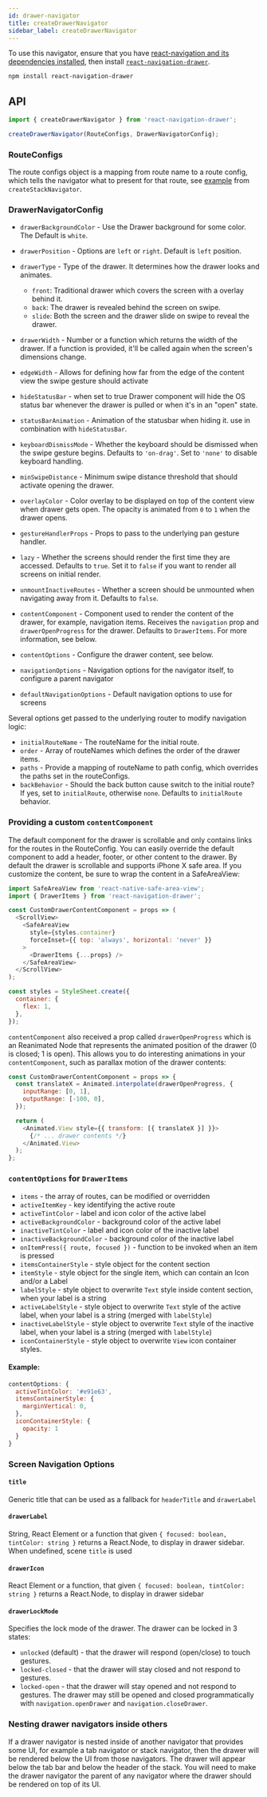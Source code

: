 ```yaml
---
id: drawer-navigator
title: createDrawerNavigator
sidebar_label: createDrawerNavigator
---
```


To use this navigator, ensure that you have [react-navigation and its dependencies installed](getting-started.md), then install [`react-navigation-drawer`](https://github.com/react-navigation/drawer).

```bash npm2yarn
npm install react-navigation-drawer
```

## API

```js
import { createDrawerNavigator } from 'react-navigation-drawer';

createDrawerNavigator(RouteConfigs, DrawerNavigatorConfig);
```

### RouteConfigs

The route configs object is a mapping from route name to a route config, which tells the navigator what to present for that route, see [example](stack-navigator.html#routeconfigs) from `createStackNavigator`.

### DrawerNavigatorConfig

- `drawerBackgroundColor` - Use the Drawer background for some color. The Default is `white`.
- `drawerPosition` - Options are `left` or `right`. Default is `left` position.
- `drawerType` - Type of the drawer. It determines how the drawer looks and animates.

  - `front`: Traditional drawer which covers the screen with a overlay behind it.
  - `back`: The drawer is revealed behind the screen on swipe.
  - `slide`: Both the screen and the drawer slide on swipe to reveal the drawer.

- `drawerWidth` - Number or a function which returns the width of the drawer. If a function is provided, it'll be called again when the screen's dimensions change.
- `edgeWidth` - Allows for defining how far from the edge of the content view the swipe gesture should activate
- `hideStatusBar` - when set to true Drawer component will hide the OS status bar whenever the drawer is pulled or when it's in an "open" state.
- `statusBarAnimation` - Animation of the statusbar when hiding it. use in combination with `hideStatusBar`.
- `keyboardDismissMode` - Whether the keyboard should be dismissed when the swipe gesture begins. Defaults to `'on-drag'`. Set to `'none'` to disable keyboard handling.
- `minSwipeDistance` - Minimum swipe distance threshold that should activate opening the drawer.
- `overlayColor` - Color overlay to be displayed on top of the content view when drawer gets open. The opacity is animated from `0` to `1` when the drawer opens.
- `gestureHandlerProps` - Props to pass to the underlying pan gesture handler.
- `lazy` - Whether the screens should render the first time they are accessed. Defaults to `true`. Set it to `false` if you want to render all screens on initial render.
- `unmountInactiveRoutes` - Whether a screen should be unmounted when navigating away from it. Defaults to `false`.
- `contentComponent` - Component used to render the content of the drawer, for example, navigation items. Receives the `navigation` prop and `drawerOpenProgress` for the drawer. Defaults to `DrawerItems`. For more information, see below.
- `contentOptions` - Configure the drawer content, see below.
- `navigationOptions` - Navigation options for the navigator itself, to configure a parent navigator
- `defaultNavigationOptions` - Default navigation options to use for screens

Several options get passed to the underlying router to modify navigation logic:

- `initialRouteName` - The routeName for the initial route.
- `order` - Array of routeNames which defines the order of the drawer items.
- `paths` - Provide a mapping of routeName to path config, which overrides the paths set in the routeConfigs.
- `backBehavior` - Should the back button cause switch to the initial route? If yes, set to `initialRoute`, otherwise `none`. Defaults to `initialRoute` behavior.

### Providing a custom `contentComponent`

The default component for the drawer is scrollable and only contains links for the routes in the RouteConfig. You can easily override the default component to add a header, footer, or other content to the drawer. By default the drawer is scrollable and supports iPhone X safe area. If you customize the content, be sure to wrap the content in a SafeAreaView:

```js
import SafeAreaView from 'react-native-safe-area-view';
import { DrawerItems } from 'react-navigation-drawer';

const CustomDrawerContentComponent = props => (
  <ScrollView>
    <SafeAreaView
      style={styles.container}
      forceInset={{ top: 'always', horizontal: 'never' }}
    >
      <DrawerItems {...props} />
    </SafeAreaView>
  </ScrollView>
);

const styles = StyleSheet.create({
  container: {
    flex: 1,
  },
});
```

`contentComponent` also received a prop called `drawerOpenProgress` which is an Reanimated Node that represents the animated position of the drawer (0 is closed; 1 is open). This allows you to do interesting animations in your `contentComponent`, such as parallax motion of the drawer contents:

```js
const CustomDrawerContentComponent = props => {
  const translateX = Animated.interpolate(drawerOpenProgress, {
    inputRange: [0, 1],
    outputRange: [-100, 0],
  });

  return (
    <Animated.View style={{ transform: [{ translateX }] }}>
      {/* ... drawer contents */}
    </Animated.View>
  );
};
```

### `contentOptions` for `DrawerItems`

- `items` - the array of routes, can be modified or overridden
- `activeItemKey` - key identifying the active route
- `activeTintColor` - label and icon color of the active label
- `activeBackgroundColor` - background color of the active label
- `inactiveTintColor` - label and icon color of the inactive label
- `inactiveBackgroundColor` - background color of the inactive label
- `onItemPress({ route, focused })` - function to be invoked when an item is pressed
- `itemsContainerStyle` - style object for the content section
- `itemStyle` - style object for the single item, which can contain an Icon and/or a Label
- `labelStyle` - style object to overwrite `Text` style inside content section, when your label is a string
- `activeLabelStyle` - style object to overwrite `Text` style of the active label, when your label is a string (merged with `labelStyle`)
- `inactiveLabelStyle` - style object to overwrite `Text` style of the inactive label, when your label is a string (merged with `labelStyle`)
- `iconContainerStyle` - style object to overwrite `View` icon container styles.

#### Example:

```js
contentOptions: {
  activeTintColor: '#e91e63',
  itemsContainerStyle: {
    marginVertical: 0,
  },
  iconContainerStyle: {
    opacity: 1
  }
}
```

### Screen Navigation Options

#### `title`

Generic title that can be used as a fallback for `headerTitle` and `drawerLabel`

#### `drawerLabel`

String, React Element or a function that given `{ focused: boolean, tintColor: string }` returns a React.Node, to display in drawer sidebar. When undefined, scene `title` is used

#### `drawerIcon`

React Element or a function, that given `{ focused: boolean, tintColor: string }` returns a React.Node, to display in drawer sidebar

#### `drawerLockMode`

Specifies the lock mode of the drawer. The drawer can be locked in 3 states:

- `unlocked` (default) - that the drawer will respond (open/close) to touch gestures.
- `locked-closed` - that the drawer will stay closed and not respond to gestures.
- `locked-open` - that the drawer will stay opened and not respond to gestures. The drawer may still be opened and closed programmatically with `navigation.openDrawer` and `navigation.closeDrawer`.

### Nesting drawer navigators inside others

If a drawer navigator is nested inside of another navigator that provides some UI, for example a tab navigator or stack navigator, then the drawer will be rendered below the UI from those navigators. The drawer will appear below the tab bar and below the header of the stack. You will need to make the drawer navigator the parent of any navigator where the drawer should be rendered on top of its UI.
